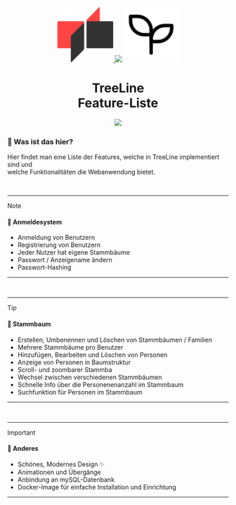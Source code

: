 <div align="center" >
	<a href="https://www.karlsruhe.dhbw.de">
		<picture>
			<source height="125px" media="(prefers-color-scheme: dark)" srcset="https://raw.githubusercontent.com/TINF23B6/.github/main/profile/assets/icon_dark.svg">
			<img height="125px" src="https://raw.githubusercontent.com/TINF23B6/.github/main/profile/assets/icon_light.svg">
		</picture>
	</a>
	<img height="125px" src="https://gw.alipayobjects.com/zos/kitchen/qJ3l3EPsdW/split.svg">
	<a href="https://github.com/TINF23B6/TreeLine">
	    	<picture>
	    		<source height="125px" media="(prefers-color-scheme: dark)" srcset="/docs/logo_dark.svg">
	    		<img height="125px" src="/docs/logo_light.svg">
	    	</picture>
	</a>
	<h1>TreeLine<br/>Feature-Liste</h1>
	<img src="https://raw.githubusercontent.com/andreasbm/readme/master/assets/line.png" />
</div>

### 🚀 Was ist das hier?

Hier findet man eine Liste der Features, welche in TreeLine implementiert sind und  
welche Funktionalitäten die Webanwendung bietet.

<br/>

---

> [!NOTE]
>
> #### 👤 Anmeldesystem
>
> -   Anmeldung von Benutzern
> -   Registrierung von Benutzern
> -   Jeder Nutzer hat eigene Stammbäume
> -   Passwort / Anzeigename ändern
> -   Passwort-Hashing

---

<br/>

---

> [!TIP]
>
> #### 🌳 Stammbaum
>
> -   Erstellen, Umbenennen und Löschen von Stammbäumen / Familien
> -   Mehrere Stammbäume pro Benutzer
> -   Hinzufügen, Bearbeiten und Löschen von Personen
> -   Anzeige von Personen in Baumstruktur
> -   Scroll- und zoombarer Stammba
> -   Wechsel zwischen verschiedenen Stammbäumen
> -   Schnelle Info über die Personenenanzahl im Stammbaum
> -   Suchfunktion für Personen im Stammbaum

---

<br/>

---

> [!IMPORTANT]
>
> #### 🦄 Anderes
>
> -   Schönes, Modernes Design ✨
> -   Animationen und Übergänge
> -   Anbindung an mySQL-Datenbank
> -   Docker-Image für einfache Installation und Einrichtung

---
